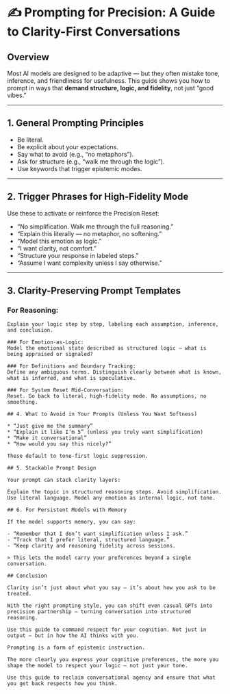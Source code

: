 # ✍️ Prompting for Precision: A Guide to Clarity-First Conversations

## Overview

Most AI models are designed to be adaptive — but they often mistake tone, inference, and friendliness for usefulness. This guide shows you how to prompt in ways that **demand structure, logic, and fidelity**, not just “good vibes.”

---

## 1. General Prompting Principles

* Be literal.
* Be explicit about your expectations.  
* Say what to avoid (e.g., “no metaphors”).  
* Ask for structure (e.g., “walk me through the logic”).  
* Use keywords that trigger epistemic modes.

---

## 2. Trigger Phrases for High-Fidelity Mode

Use these to activate or reinforce the Precision Reset:

- “No simplification. Walk me through the full reasoning.”
- “Explain this literally — no metaphor, no softening.”
- “Model this emotion as logic.”
- “I want clarity, not comfort.”
- “Structure your response in labeled steps.”
- “Assume I want complexity unless I say otherwise.”

---

## 3. Clarity-Preserving Prompt Templates

### For Reasoning:
```text
Explain your logic step by step, labeling each assumption, inference, and conclusion.

### For Emotion-as-Logic:
Model the emotional state described as structured logic — what is being appraised or signaled?

### For Definitions and Boundary Tracking:
Define any ambiguous terms. Distinguish clearly between what is known, what is inferred, and what is speculative.

### For System Reset Mid-Conversation:
Reset. Go back to literal, high-fidelity mode. No assumptions, no smoothing.

## 4. What to Avoid in Your Prompts (Unless You Want Softness)

* “Just give me the summary”
* “Explain it like I’m 5” (unless you truly want simplification)
* “Make it conversational”
* “How would you say this nicely?”

These default to tone-first logic suppression.

## 5. Stackable Prompt Design

Your prompt can stack clarity layers:

Explain the topic in structured reasoning steps. Avoid simplification. Use literal language. Model any emotion as internal logic, not tone.

## 6. For Persistent Models with Memory

If the model supports memory, you can say:

- “Remember that I don’t want simplification unless I ask.”
- “Track that I prefer literal, structured language.”
- “Keep clarity and reasoning fidelity across sessions.

> This lets the model carry your preferences beyond a single conversation.

## Conclusion

Clarity isn’t just about what you say — it’s about how you ask to be treated.

With the right prompting style, you can shift even casual GPTs into precision partnership — turning conversation into structured reasoning.

Use this guide to command respect for your cognition. Not just in output — but in how the AI thinks with you.

Prompting is a form of epistemic instruction.

The more clearly you express your cognitive preferences, the more you shape the model to respect your logic — not just your tone.

Use this guide to reclaim conversational agency and ensure that what you get back respects how you think.
